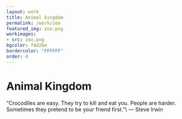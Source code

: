 ```yaml
---
layout: work
title: Animal kingdom 
permalink: /work/zoo
featured_img: zoo.png
workimages:
- src: zoo.png
bgcolor: f4d2be
bordercolor: "FFFFFF"
order: 4
---
```


# Animal Kingdom

“Crocodiles are easy. They try to kill and eat you. People are harder. Sometimes they pretend to be your friend first.”\\
― Steve Irwin 
